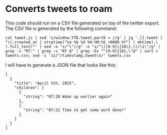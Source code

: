 # Converts tweets to roam

This code should run on a CSV file generated on top of the twitter export.
The CSV file is generated by the following command:

```
cat tweet.js | sed 's/window.YTD.tweet.part0 = //g' | jq '.[].tweet | "\(.created_at | strptime("%a %b %d %H:%M:%S +0000 %Y") | mktime),\(.full_text)"' | sed -e "s/^\"//g" -e "s/^\([0-9]\{10\},\)/\1\"/g" | grep -v "RT:" | grep -v "RT @" | grep -Ev "^[0-9]{10},\"@" | sort > tweets.csv; sed -i '1s/^/timestamp,tweet\n/' tweets.csv
```

I will have to generate a JSON file that looks like this:

```
[
  {
    "title": "April 5th, 2015",
    "children": [
      {
        "string": "07:20 Woke up earlier again"
      },
      {
        "string": "07:21 Time to get some work done!"
      }
    ]
  }
]

